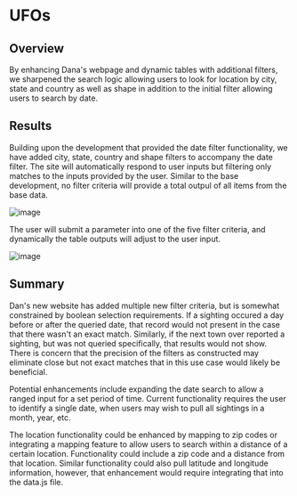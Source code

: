 # UFOs

## Overview

<p>By enhancing Dana's webpage and dynamic tables with additional filters, we sharpened the search logic allowing users to look for location by city, state and country as well as shape in addition to the initial filter allowing users to search by date.</p>

## Results

<p>Building upon the development that provided the date filter functionality, we have added city, state, country and shape filters to accompany the date filter.  The site will automatically respond to user inputs but filtering only matches to the inputs provided by the user.  Similar to the base development, no filter criteria will provide a total outpul of all items from the base data.</p>

![image](https://user-images.githubusercontent.com/100323377/169724837-54d09dce-642d-4c36-baac-eda2261f7d81.png)

<p>The user will submit a parameter into one of the five filter criteria, and dynamically the table outputs will adjust to the user input.</p>

![image](https://user-images.githubusercontent.com/100323377/169724962-59943a55-b7be-4346-a5d0-ad988376fed2.png)

## Summary 
<p>Dan's new website has added multiple new filter criteria, but is somewhat constrained by boolean selection requirements.  If a sighting occured a day before or after the queried date, that record would not present in the case that there wasn't an exact match.  Similarly, if the next town over reported a sighting, but was not queried specifically, that results would not show.  There is concern that the precision of the filters as constructed may eliminate close but not exact matches that in this use case would likely be beneficial.</p>
<p>Potential enhancements include expanding the date search to allow a ranged input for a set period of time.  Current functionality requires the user to identify a single date, when users may wish to pull all sightings in a month, year, etc.</p>
<p>The location functionality could be enhanced by mapping to zip codes or integrating a mapping feature to allow users to search within a distance of a certain location.  Functionality could include a zip code and a distance from that location.  Similar functionality could also pull latitude and longitude information, however, that enhancement would require integrating that into the data.js file.</p>


  
